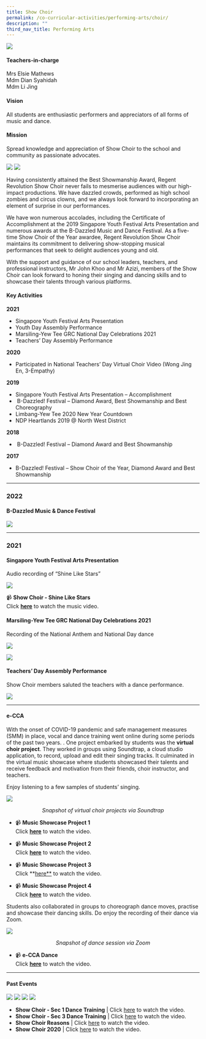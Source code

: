 ```yaml
---
title: Show Choir
permalink: /co-curricular-activities/performing-arts/choir/
description: ""
third_nav_title: Performing Arts
---
```

![](/images/CCA/Show%20Choir/SWCHRBanner%20-%202023.jpg)

#### Teachers-in-charge  
Mrs Elsie Mathews  
Mdm Dian Syahidah  
Mdm Li Jing

#### Vision  
All students are enthusiastic performers and appreciators of all forms of music and dance.

#### Mission  
Spread knowledge and appreciation of Show Choir to the school and community as passionate advocates.

![](/images/CCA/2022%20Show%20Choir%20Formal.jpg)
![](/images/CCA/2022%20Show%20Choir%20Fun.jpg)

Having consistently attained the Best Showmanship Award, Regent Revolution Show Choir never fails to mesmerise audiences with our high-impact productions. We have dazzled crowds, performed as high school zombies and circus clowns, and we always look forward to incorporating an element of surprise in our performances.

We have won numerous accolades, including the Certificate of Accomplishment at the 2019 Singapore Youth Festival Arts Presentation and numerous awards at the B-Dazzled Music and Dance Festival. As a five-time Show Choir of the Year awardee, Regent Revolution Show Choir maintains its commitment to delivering show-stopping musical performances that seek to delight audiences young and old.

With the support and guidance of our school leaders, teachers, and professional instructors, Mr John Khoo and Mr Azizi, members of the Show Choir can look forward to honing their singing and dancing skills and to showcase their talents through various platforms.

#### Key Activities

**2021**

*   Singapore Youth Festival Arts Presentation
*   Youth Day Assembly Performance
*   Marsiling-Yew Tee GRC National Day Celebrations 2021
*   Teachers’ Day Assembly Performance

**2020**

*   Participated in National Teachers’ Day Virtual Choir Video (Wong Jing En, 3-Empathy)

**2019**

*   Singapore Youth Festival Arts Presentation – Accomplishment
*    B-Dazzled! Festival – Diamond Award, Best Showmanship and Best Choreography
*   Limbang-Yew Tee 2020 New Year Countdown
*   NDP Heartlands 2019 @ North West District

**2018**

*    B-Dazzled! Festival – Diamond Award and Best Showmanship

**2017**

*   B-Dazzled! Festival – Show Choir of the Year, Diamond Award and Best Showmanship

---

### **2022**
#### B-Dazzled Music & Dance Festival

![](/images/CCA/Show%20Choir/SHWCHR-1.jpg)

---

### **2021**
#### Singapore Youth Festival Arts Presentation

Audio recording of “Shine Like Stars”

![](/images/CCA/Show%20Choir/SHWCHR-2.jpg)

📹 **Show Choir - Shine Like Stars**  
Click [**here**](https://youtu.be/jsTwxfiJ5wE) to watch the music video.

#### Marsiling-Yew Tee GRC National Day Celebrations 2021

Recording of the National Anthem and National Day dance

![](/images/CCA/Show%20Choir/SHWCHR-3.jpg)

![](/images/CCA/Show%20Choir/SHWCHR-4.jpg)


#### Teachers’ Day Assembly Performance

Show Choir members saluted the teachers with a dance performance.

![](/images/CCA/Show%20Choir/SHWCHR-5.jpg)

---

#### **e-CCA**

With the onset of COVID-19 pandemic and safe management measures (SMM) in place, vocal and dance training went online during some periods of the past two years. . One project embarked by students was the **virtual choir project**. They worked in groups using Soundtrap, a cloud studio application, to record, upload and edit their singing tracks. It culminated in the virtual music showcase where students showcased their talents and receive feedback and motivation from their friends, choir instructor, and teachers.

Enjoy listening to a few samples of students’ singing.

![](/images/CCA/Show%20Choir/SHWCHR-11.jpg)
<center><i>Snapshot of virtual choir projects via Soundtrap</i></center>

* 📹 **Music Showcase Project 1**  
Click [**here**](https://youtu.be/CwrDSUVT3Zk) to watch the video.

* 📹 **Music Showcase Project 2**  
Click [**here**](https://youtu.be/hlXQWLNT_Ws) to watch the video.

* 📹 **Music Showcase Project 3**  
Click **[here**](https://youtu.be/8RxiMKXR3Ns) to watch the video.

* 📹 **Music Showcase Project 4**  
Click [**here**](https://youtu.be/8xLE88W5KWM) to watch the video.

Students also collaborated in groups to choreograph dance moves, practise and showcase their dancing skills. Do enjoy the recording of their dance via Zoom.

![](/images/CCA/Show%20Choir/SHWCHR-6.jpg)
<center><i>Snapshot of dance session via Zoom</i></center>

* 📹 **e-CCA Dance**  
Click [**here**](https://youtu.be/55yHKuAzHsI) to watch the video.

---
#### **Past Events**

![](/images/CCA/Show%20Choir/SHWCHR-7.jpg)
![](/images/CCA/Show%20Choir/SHWCHR-8.jpg)
![](/images/CCA/Show%20Choir/SHWCHR-9.jpg)
![](/images/CCA/Show%20Choir/SHWCHR-10.jpg)

* **Show Choir - Sec 1 Dance Training** | Click [here](https://youtu.be/P4dYVlPdzSQ) to watch the video.
* **Show Choir - Sec 3 Dance Training** | Click [here](https://youtu.be/9VJe0gZBx50) to watch the video.
* **Show Choir Reasons** | Click [here](https://youtu.be/LuH_OuM2cuQ) to watch the video.
* **Show Choir 2020** | Click [here](https://youtu.be/H0FNn4ti5sM) to watch the video.
